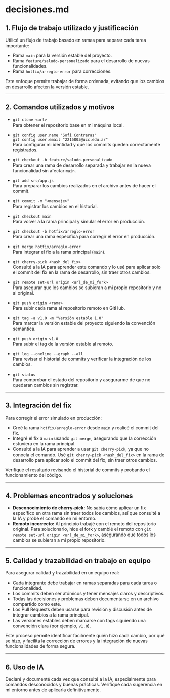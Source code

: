 # decisiones.md

## 1. Flujo de trabajo utilizado y justificación

Utilicé un flujo de trabajo basado en ramas para separar cada tarea importante:
- Rama `main` para la versión estable del proyecto.
- Rama `feature/saludo-personalizado` para el desarrollo de nuevas funcionalidades.
- Rama `hotfix/arreglo-error` para correcciones.

Este enfoque permite trabajar de forma ordenada, evitando que los cambios en desarrollo afecten la versión estable. 

---

## 2. Comandos utilizados y motivos

- `git clone <url>`  
  Para obtener el repositorio base en mi máquina local.

- `git config user.name "Sofi Contreras"`  
  `git config user.email "2215803@ucc.edu.ar"`  
  Para configurar mi identidad y que los commits queden correctamente registrados.

- `git checkout -b feature/saludo-personalizado`  
  Para crear una rama de desarrollo separada y trabajar en la nueva funcionalidad sin afectar `main`.

- `git add src/app.js`  
  Para preparar los cambios realizados en el archivo antes de hacer el commit.

- `git commit -m "<mensaje>"`  
  Para registrar los cambios en el historial.

- `git checkout main`  
  Para volver a la rama principal y simular el error en producción.

- `git checkout -b hotfix/arreglo-error`  
  Para crear una rama específica para corregir el error en producción.

- `git merge hotfix/arreglo-error`  
  Para integrar el fix a la rama principal (`main`).

- `git cherry-pick <hash_del_fix>`  
  Consulté a la IA para aprender este comando y lo usé para aplicar solo el commit del fix en la rama de desarrollo, sin traer otros cambios.

- `git remote set-url origin <url_de_mi_fork>`  
  Para asegurar que los cambios se subieran a mi propio repositorio y no al original.

- `git push origin <rama>`  
  Para subir cada rama al repositorio remoto en GitHub.

- `git tag -a v1.0 -m "Versión estable 1.0"`  
  Para marcar la versión estable del proyecto siguiendo la convención semántica.

- `git push origin v1.0`  
  Para subir el tag de la versión estable al remoto.

- `git log --oneline --graph --all`  
  Para revisar el historial de commits y verificar la integración de los cambios.

- `git status`  
  Para comprobar el estado del repositorio y asegurarme de que no quedaran cambios sin registrar.

---

## 3. Integración del fix

Para corregir el error simulado en producción:
- Creé la rama `hotfix/arreglo-error` desde `main` y realicé el commit del fix.
- Integré el fix a `main` usando `git merge`, asegurando que la corrección estuviera en la rama principal.
- Consulté a la IA para aprender a usar `git cherry-pick`, ya que no conocía el comando. Usé `git cherry-pick <hash_del_fix>` en la rama de desarrollo para aplicar solo el commit del fix, sin traer otros cambios.

Verifiqué el resultado revisando el historial de commits y probando el funcionamiento del código.

---

## 4. Problemas encontrados y soluciones

- **Desconocimiento de cherry-pick:** No sabía cómo aplicar un fix específico en otra rama sin traer todos los cambios, así que consulté a la IA y probé el comando en mi entorno.
- **Remoto incorrecto:** Al principio trabajé con el remoto del repositorio original. Para solucionarlo, hice el fork y cambié el remoto con `git remote set-url origin <url_de_mi_fork>`, asegurando que todos los cambios se subieran a mi propio repositorio.

---

## 5. Calidad y trazabilidad en trabajo en equipo

Para asegurar calidad y trazabilidad en un equipo real:
- Cada integrante debe trabajar en ramas separadas para cada tarea o funcionalidad.
- Los commits deben ser atómicos y tener mensajes claros y descriptivos.
- Todas las decisiones y problemas deben documentarse en un archivo compartido como este.
- Los Pull Requests deben usarse para revisión y discusión antes de integrar cambios a la rama principal.
- Las versiones estables deben marcarse con tags siguiendo una convención clara (por ejemplo, `v1.0`).

Este proceso permite identificar fácilmente quién hizo cada cambio, por qué se hizo, y facilita la corrección de errores y la integración de nuevas funcionalidades de forma segura.

---

## 6. Uso de IA

Declaré y documenté cada vez que consulté a la IA, especialmente para comandos desconocidos y buenas prácticas. Verifiqué cada sugerencia en mi entorno antes de aplicarla definitivamente.